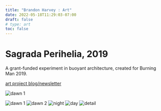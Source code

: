 ```yaml
---
title: "Brandon Harvey : Art"
date: 2022-05-18T11:29:03-07:00
draft: false
# type: art
toc: false
---
```


# Sagrada Perihelia, 2019

A grant-funded experiment in buoyant architecture, created for Burning Man 2019.

[art project blog/newsletter](https://kraken.substack.com/)


<!-- ![detail](kraken-detail.jpg) -->

![dawn 1](/images/kraken-dawn-1.jpg)

![dawn 1](https://media.githubusercontent.com/media/sandover/sandover.github.io/main/static/images/kraken-dawn-1.jpg)
![dawn 2](https://media.githubusercontent.com/media/sandover/sandover.github.io/main/static/images/kraken-dawn-2.jpg)
![night](https://media.githubusercontent.com/media/sandover/sandover.github.io/main/static/images/kraken-night.jpg)
![day](https://media.githubusercontent.com/media/sandover/sandover.github.io/main/static/images/kraken-day.jpg)
![detail](https://media.githubusercontent.com/media/sandover/sandover.github.io/main/static/images/kraken-detail.jpg)

